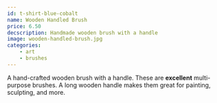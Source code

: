 ```yaml
---
id: t-shirt-blue-cobalt
name: Wooden Handled Brush
price: 6.50
decscription: Handmade wooden brush with a handle
image: wooden-handled-brush.jpg
categories:
    - art
    - brushes
---
```

A hand-crafted wooden brush with a handle. These are **excellent** multi-purpose brushes. A long wooden handle makes them great for painting, sculpting, and more.